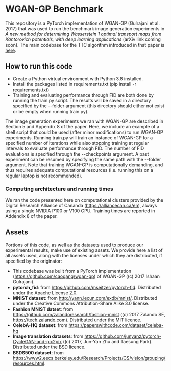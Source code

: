 # WGAN-GP Benchmark
This repository is a PyTorch implementation of WGAN-GP (Gulrajani et al. 2017) that was used to run the benchmark image generation experiments in *A new method for determining Wasserstein 1 optimal transport maps from Kantorovich potentials, with deep learning applications* (arXiv link coming soon). The main codebase for the TTC algorithm introduced in that paper is [here](https://github.com/bilocq/Trust-the-Critics-2).


## How to run this code ##
* Create a Python virtual environment with Python 3.8 installed.
* Install the packages listed in requirements.txt (pip install -r requirements.txt)
* Training and evaluating performance through FID are both done by running the train.py script. The results will be saved in a directory specified by the --folder argument (this directory should either not exist or be empty when running train.py).

The image generation experiments we ran with WGAN-GP are described in Section 5 and Appendix 8 of the paper. Here, we include an example of a shell script that could be used (after minor modifications) to run WGAN-GP experiments. Running train.py will train an instance of WGAN-GP for a specified number of iterations while also stopping training at regular intervals to evaluate performance through FID. The number of FID evaluations is specified through the --checkpoints argument. A past experiment can be resumed by specifying the same path with the --folder argument. Note that training WGAN-GP is computationally demanding, and thus requires adequate computational resources (i.e. running this on a regular laptop is not recommended).


### Computing architecture and running times
We ran the code presented here on computational clusters provided by the Digital Research Alliance of Cananda (https://alliancecan.ca/en), always using a single NVIDIA P100 or V100 GPU. Training times are reported in Addendix 8 of the paper.


## Assets 
Portions of this code, as well as the datasets used to produce our experimental results, make use of existing assets. We provide here a list of all assets used, along with the licenses under which they are distributed, if specified by the originator:
- This codebase was built from a PyTorch implementation (https://github.com/caogang/wgan-gp) of WGAN-GP ((c) 2017 Ishaan Gulrajani).
- **pytorch_fid**: from https://github.com/mseitzer/pytorch-fid. Distributed under the Apache License 2.0.
- **MNIST dataset**: from http://yann.lecun.com/exdb/mnist/. Distributed under the Creative Commons Attribution-Share Alike 3.0 license.
- **Fashion MNIST datset**: from  https://github.com/zalandoresearch/fashion-mnist ((c) 2017 Zalando SE, https://tech.zalando.com). Distributed under the MIT licence.
- **CelebA-HQ dataset**: from https://paperswithcode.com/dataset/celeba-hq
- **Image translation datasets**: from https://github.com/junyanz/pytorch-CycleGAN-and-pix2pix ((c) 2017, Jun-Yan Zhu and Taesung Park). Distributed under the BSD licence.
- **BSDS500 dataset**: from https://www2.eecs.berkeley.edu/Research/Projects/CS/vision/grouping/resources.html.
